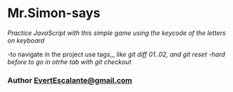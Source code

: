 # Mr.Simon-says
_Practice JavaScript with this simple game using the keycode of the letters on keyboard_

-to navigate in the project use tags,_
_like git diff 01..02, and git reset -hard_
_before to go in otrhe tab with git checkout <tab>_

### Author EvertEscalante@gmail.com

